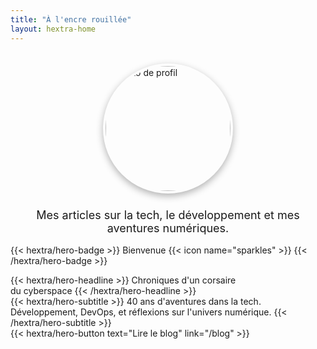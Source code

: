 ```yaml
---
title: "À l'encre rouillée"
layout: hextra-home
---
```


<div>
<img src="/images/logo.png" alt="Photo de profil" style="width: 200px; height: 200px; border-radius: 50%; object-fit: cover; display: block; margin: 2rem auto 1.5rem auto; border: 4px solid rgba(255, 255, 255, 0.1); box-shadow: 0 4px 12px rgba(0, 0, 0, 0.3);">

<p style="text-align: center; font-size: 1.125rem; margin: 1rem 0;">
Mes articles sur la tech, le développement et mes aventures numériques.
</p>

</div>

{{< hextra/hero-badge >}}
  <span>Bienvenue</span>
  {{< icon name="sparkles" >}}
{{< /hextra/hero-badge >}}

<div class="hx-mt-6 hx-mb-6">
{{< hextra/hero-headline >}}
  Chroniques d'un corsaire&nbsp;<br class="sm:hx-block hx-hidden" />du cyberspace
{{< /hextra/hero-headline >}}
</div>

<div class="hx-mb-12">
{{< hextra/hero-subtitle >}}
  40 ans d'aventures dans la tech.&nbsp;<br class="sm:hx-block hx-hidden" />Développement, DevOps, et réflexions sur l'univers numérique.
{{< /hextra/hero-subtitle >}}
</div>

<div class="hx-mb-6">
{{< hextra/hero-button text="Lire le blog" link="/blog" >}}
</div>
